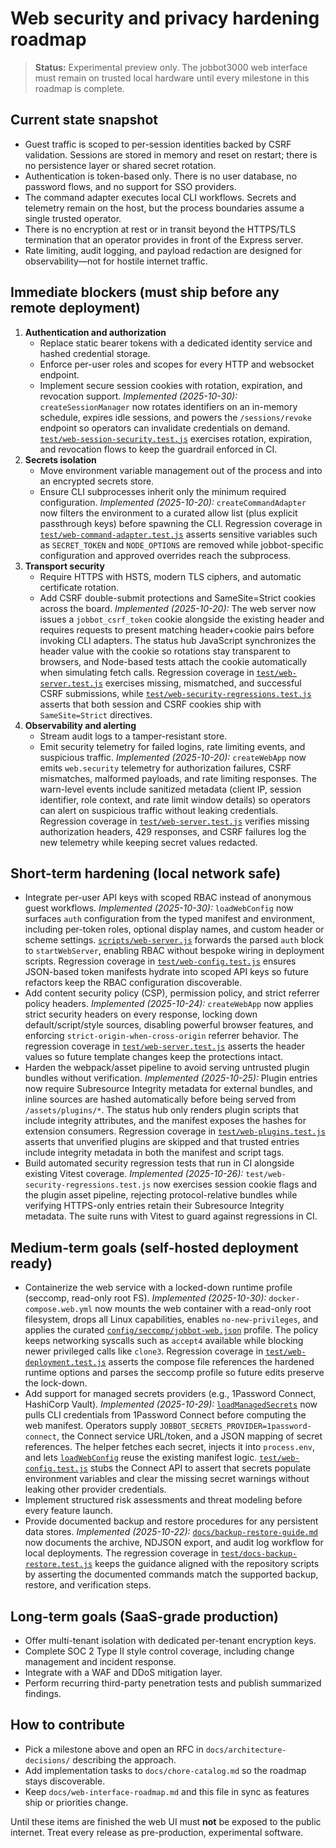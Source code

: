 # Web security and privacy hardening roadmap

> **Status:** Experimental preview only. The jobbot3000 web interface must remain on trusted local
> hardware until every milestone in this roadmap is complete.

## Current state snapshot

- Guest traffic is scoped to per-session identities backed by CSRF validation. Sessions are stored in
  memory and reset on restart; there is no persistence layer or shared secret rotation.
- Authentication is token-based only. There is no user database, no password flows, and no support
  for SSO providers.
- The command adapter executes local CLI workflows. Secrets and telemetry remain on the host, but the
  process boundaries assume a single trusted operator.
- There is no encryption at rest or in transit beyond the HTTPS/TLS termination that an operator
  provides in front of the Express server.
- Rate limiting, audit logging, and payload redaction are designed for observability—not for hostile
  internet traffic.

## Immediate blockers (must ship before any remote deployment)

1. **Authentication and authorization**
   - Replace static bearer tokens with a dedicated identity service and hashed credential storage.
   - Enforce per-user roles and scopes for every HTTP and websocket endpoint.
   - Implement secure session cookies with rotation, expiration, and revocation support.
     _Implemented (2025-10-30):_ `createSessionManager` now rotates
     identifiers on an in-memory schedule, expires idle sessions, and powers
     the `/sessions/revoke` endpoint so operators can invalidate credentials
     on demand. [`test/web-session-security.test.js`](../test/web-session-security.test.js)
     exercises rotation, expiration, and revocation flows to keep the guardrail
     enforced in CI.
2. **Secrets isolation**
   - Move environment variable management out of the process and into an encrypted secrets store.
   - Ensure CLI subprocesses inherit only the minimum required configuration.
     _Implemented (2025-10-20):_ `createCommandAdapter` now filters the
     environment to a curated allow list (plus explicit passthrough keys) before
     spawning the CLI. Regression coverage in
     [`test/web-command-adapter.test.js`](../test/web-command-adapter.test.js)
     asserts sensitive variables such as `SECRET_TOKEN` and `NODE_OPTIONS` are
     removed while jobbot-specific configuration and approved overrides reach
     the subprocess.
3. **Transport security**
   - Require HTTPS with HSTS, modern TLS ciphers, and automatic certificate rotation.
   - Add CSRF double-submit protections and SameSite=Strict cookies across the board.
     _Implemented (2025-10-20):_ The web server now issues a
     `jobbot_csrf_token` cookie alongside the existing header and requires
     requests to present matching header+cookie pairs before invoking CLI
     adapters. The status hub JavaScript synchronizes the header value with the
     cookie so rotations stay transparent to browsers, and Node-based tests
     attach the cookie automatically when simulating fetch calls. Regression
     coverage in [`test/web-server.test.js`](../test/web-server.test.js)
     exercises missing, mismatched, and successful CSRF submissions, while
     [`test/web-security-regressions.test.js`](../test/web-security-regressions.test.js)
     asserts that both session and CSRF cookies ship with `SameSite=Strict`
     directives.
4. **Observability and alerting**
   - Stream audit logs to a tamper-resistant store.
   - Emit security telemetry for failed logins, rate limiting events, and suspicious traffic.
     _Implemented (2025-10-20):_ `createWebApp` now emits `web.security`
     telemetry for authorization failures, CSRF mismatches, malformed payloads,
     and rate limiting responses. The warn-level events include sanitized
     metadata (client IP, session identifier, role context, and rate limit
     window details) so operators can alert on suspicious traffic without
     leaking credentials. Regression coverage in
     [`test/web-server.test.js`](../test/web-server.test.js) verifies missing
     authorization headers, 429 responses, and CSRF failures log the new
     telemetry while keeping secret values redacted.

## Short-term hardening (local network safe)

- Integrate per-user API keys with scoped RBAC instead of anonymous guest workflows.
  _Implemented (2025-10-30):_ `loadWebConfig` now surfaces `auth` configuration from the typed
  manifest and environment, including per-token roles, optional display names, and custom header
  or scheme settings. [`scripts/web-server.js`](../scripts/web-server.js) forwards the parsed
  `auth` block to `startWebServer`, enabling RBAC without bespoke wiring in deployment scripts.
  Regression coverage in [`test/web-config.test.js`](../test/web-config.test.js) ensures JSON-based
  token manifests hydrate into scoped API keys so future refactors keep the RBAC configuration
  discoverable.
- Add content security policy (CSP), permission policy, and strict referrer policy headers.
  _Implemented (2025-10-24):_ `createWebApp` now applies strict security
  headers on every response, locking down default/script/style sources,
  disabling powerful browser features, and enforcing
  `strict-origin-when-cross-origin` referrer behavior. The regression coverage
  in [`test/web-server.test.js`](../test/web-server.test.js) asserts the header
  values so future template changes keep the protections intact.
- Harden the webpack/asset pipeline to avoid serving untrusted plugin bundles without verification.
  _Implemented (2025-10-25):_ Plugin entries now require Subresource Integrity
  metadata for external bundles, and inline sources are hashed automatically
  before being served from `/assets/plugins/*`. The status hub only renders
  plugin scripts that include integrity attributes, and the manifest exposes the
  hashes for extension consumers. Regression coverage in
  [`test/web-plugins.test.js`](../test/web-plugins.test.js) asserts that
  unverified plugins are skipped and that trusted entries include integrity
  metadata in both the manifest and script tags.
- Build automated security regression tests that run in CI alongside existing Vitest coverage.
  _Implemented (2025-10-26):_ `test/web-security-regressions.test.js` now
  exercises session cookie flags and the plugin asset pipeline, rejecting
  protocol-relative bundles while verifying HTTPS-only entries retain their
  Subresource Integrity metadata. The suite runs with Vitest to guard against
  regressions in CI.

## Medium-term goals (self-hosted deployment ready)

- Containerize the web service with a locked-down runtime profile (seccomp, read-only root FS).
  _Implemented (2025-10-30):_ `docker-compose.web.yml` now mounts the web
  container with a read-only root filesystem, drops all Linux capabilities,
  enables `no-new-privileges`, and applies the curated
  [`config/seccomp/jobbot-web.json`](../config/seccomp/jobbot-web.json)
  profile. The policy keeps networking syscalls such as `accept4` available
  while blocking newer privileged calls like `clone3`. Regression coverage in
  [`test/web-deployment.test.js`](../test/web-deployment.test.js) asserts the
  compose file references the hardened runtime options and parses the seccomp
  profile so future edits preserve the lock-down.
- Add support for managed secrets providers (e.g., 1Password Connect, HashiCorp Vault).
  _Implemented (2025-10-29):_ [`loadManagedSecrets`](../src/shared/config/managed-secrets.js)
  now pulls CLI credentials from 1Password Connect before computing the web
  manifest. Operators supply `JOBBOT_SECRETS_PROVIDER=1password-connect`, the
  Connect service URL/token, and a JSON mapping of secret references. The
  helper fetches each secret, injects it into `process.env`, and lets
  [`loadWebConfig`](../src/web/config.js) reuse the existing manifest logic.
  [`test/web-config.test.js`](../test/web-config.test.js) stubs the Connect API
  to assert that secrets populate environment variables and clear the missing
  secret warnings without leaking other provider credentials.
- Implement structured risk assessments and threat modeling before every feature launch.
- Provide documented backup and restore procedures for any persistent data stores.
  _Implemented (2025-10-22):_ [`docs/backup-restore-guide.md`](backup-restore-guide.md)
  now documents the archive, NDJSON export, and audit log workflow for local deployments.
  The regression coverage in
  [`test/docs-backup-restore.test.js`](../test/docs-backup-restore.test.js) keeps the
  guidance aligned with the repository scripts by asserting the documented commands
  match the supported backup, restore, and verification steps.

## Long-term goals (SaaS-grade production)

- Offer multi-tenant isolation with dedicated per-tenant encryption keys.
- Complete SOC 2 Type II style control coverage, including change management and incident response.
- Integrate with a WAF and DDoS mitigation layer.
- Perform recurring third-party penetration tests and publish summarized findings.

## How to contribute

- Pick a milestone above and open an RFC in `docs/architecture-decisions/` describing the approach.
- Add implementation tasks to `docs/chore-catalog.md` so the roadmap stays discoverable.
- Keep `docs/web-interface-roadmap.md` and this file in sync as features ship or priorities change.

Until these items are finished the web UI must **not** be exposed to the public internet. Treat every
release as pre-production, experimental software.
